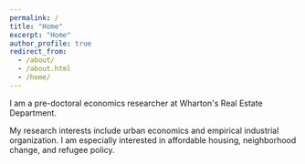 ```yaml
---
permalink: /
title: "Home"
excerpt: "Home"
author_profile: true
redirect_from: 
  - /about/
  - /about.html
  - /home/
---
```


I am a pre-doctoral economics researcher at Wharton's Real Estate Department. 

My research interests include urban economics and empirical industrial organization. I am especially interested in affordable housing, neighborhood change, and refugee policy.
